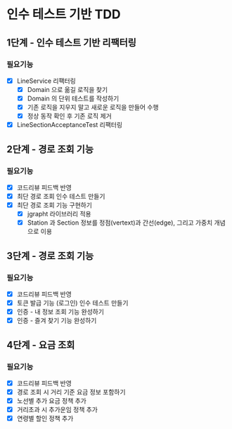 # 인수 테스트 기반 TDD

## 1단계 - 인수 테스트 기반 리팩터링
### 필요기능
- [x] LineService 리팩터링
  - [x] Domain 으로 옮길 로직을 찾기
  - [x] Domain 의 단위 테스트를 작성하기
  - [x] 기존 로직을 지우지 말고 새로운 로직을 만들어 수행
  - [x] 정상 동작 확인 후 기존 로직 제거
- [x] LineSectionAcceptanceTest 리팩터링

## 2단계 - 경로 조회 기능
### 필요기능
- [x] 코드리뷰 피드백 반영
- [x] 최단 경로 조회 인수 테스트 만들기
- [x] 최단 경로 조회 기능 구현하기
  - [x] jgrapht 라이브러리 적용
  - [x] Station 과 Section 정보를 정점(vertext)과 간선(edge), 그리고 가중치 개념으로 이용

## 3단계 - 경로 조회 기능
### 필요기능
- [x] 코드리뷰 피드백 반영
- [x] 토큰 발급 기능 (로그인) 인수 테스트 만들기
- [x] 인증 - 내 정보 조회 기능 완성하기
- [x] 인증 - 즐겨 찾기 기능 완성하기

## 4단계 - 요금 조회
### 필요기능
- [x] 코드리뷰 피드백 반영
- [x] 경로 조회 시 거리 기준 요금 정보 포함하기
- [x] 노선별 추가 요금 정책 추가
- [x] 거리초과 시 추가운임 정책 추가
- [x] 연령별 할인 정책 추가
